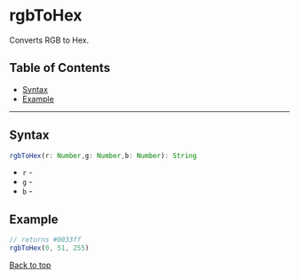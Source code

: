 # rgbToHex
Converts RGB to Hex.
## Table of Contents
- [Syntax](#syntax)
- [Example](#example)
---

## Syntax
```typescript
rgbToHex(r: Number,g: Number,b: Number): String
```
- `r` - 
- `g` - 
- `b` - 
## Example
```js
// returns #0033ff
rgbToHex(0, 51, 255)
```
[Back to top](#)